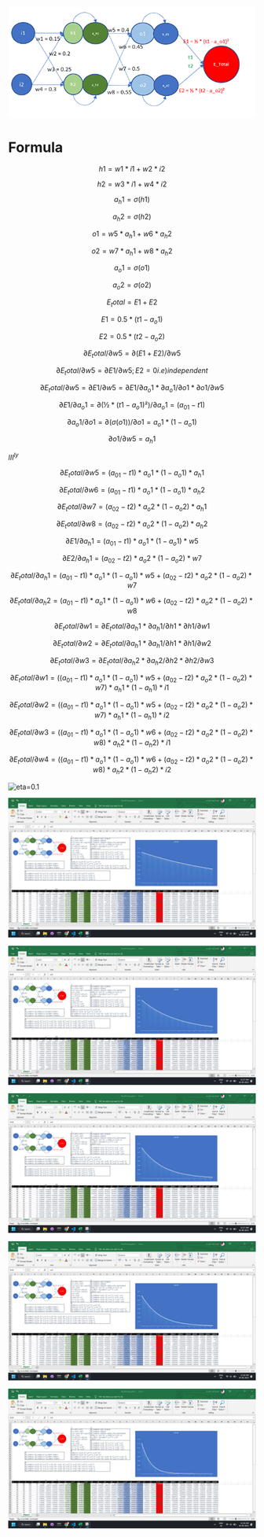 ![simple neural network](./neural%20network.png)

# Formula

$$h1 = w1*i1 + w2*i2$$

$$h2 = w3*i1 + w4*i2$$

$$a_h1 = \sigma(h1)$$

$$a_h2 = \sigma(h2)$$

$$o1 = w5*a_h1 + w6*a_h2$$

$$o2 = w7*a_h1 + w8*a_h2$$

$$a_o1 = \sigma(o1)$$

$$a_o2 = \sigma(o2)$$

$$E_total = E1+E2 $$

$$E1 = 0.5 * (t1-a_o1) $$

$$E2 = 0.5 * (t2-a_o2) $$

$$∂E_total/∂w5 = ∂(E1 + E2)/∂w5					$$

$$∂E_total/∂w5 = ∂E1/∂w5; E2=0 i.e) independent 	$$			

$$∂E_total/∂w5 = ∂E1/∂w5 = ∂E1/∂a_o1*∂a_o1/∂o1*∂o1/∂w5	$$

$$∂E1/∂a_o1 =  ∂(½ * (t1 - a_o1)²)/∂a_o1 = (a_01 - t1)$$

$$∂a_o1/∂o1 =  ∂(σ(o1))/∂o1 = a_o1 * (1 - a_o1)		$$		

$$∂o1/∂w5 = a_h1					$$

$III^{ly}$

$$∂E_total/∂w5 = (a_01 - t1) * a_o1 * (1 - a_o1) *  a_h1	$$				

$$∂E_total/∂w6 = (a_01 - t1) * a_o1 * (1 - a_o1) *  a_h2	$$				

$$∂E_total/∂w7 = (a_02 - t2) * a_o2 * (1 - a_o2) *  a_h1	$$				

$$∂E_total/∂w8 = (a_02 - t2) * a_o2 * (1 - a_o2) *  a_h2	$$


$$∂E1/∂a_h1 = (a_01 - t1) * a_o1 * (1 - a_o1) * w5 $$								

$$∂E2/∂a_h1 = (a_02 - t2) * a_o2 * (1 - a_o2) * w7 $$

$$∂E_total/∂a_h1 = (a_01 - t1) * a_o1 * (1 - a_o1) * w5 +  (a_02 - t2) * a_o2 * (1 - a_o2) * w7	$$							

$$∂E_total/∂a_h2 = (a_01 - t1) * a_o1 * (1 - a_o1) * w6 +  (a_02 - t2) * a_o2 * (1 - a_o2) * w8	$$


$$∂E_total/∂w1 = ∂E_total/∂a_h1 * ∂a_h1/∂h1 * ∂h1/∂w1 $$

$$∂E_total/∂w2 = ∂E_total/∂a_h1 * ∂a_h1/∂h1 * ∂h1/∂w2 $$				

$$∂E_total/∂w3 = ∂E_total/∂a_h2 * ∂a_h2/∂h2 * ∂h2/∂w3	$$


$$∂E_total/∂w1 = ((a_01 - t1) * a_o1 * (1 - a_o1) * w5 +  (a_02 - t2) * a_o2 * (1 - a_o2) * w7) * a_h1 * (1 - a_h1) * i1	$$											

$$∂E_total/∂w2 = ((a_01 - t1) * a_o1 * (1 - a_o1) * w5 +  (a_02 - t2) * a_o2 * (1 - a_o2) * w7) * a_h1 * (1 - a_h1) * i2	$$											

$$∂E_total/∂w3 = ((a_01 - t1) * a_o1 * (1 - a_o1) * w6 +  (a_02 - t2) * a_o2 * (1 - a_o2) * w8) * a_h2 * (1 - a_h2) * i1	$$											

$$∂E_total/∂w4 = ((a_01 - t1) * a_o1 * (1 - a_o1) * w6 +  (a_02 - t2) * a_o2 * (1 - a_o2) * w8) * a_h2 * (1 - a_h2) * i2$$



![eta=0.1]('./different%20lr/eta_0.1.png')

![eta=0.2](./different%20lr/eta_0.2.png)

![eta=0.5](./different%20lr/eta_0.5.png)

![eta=0.8](./different%20lr/eta_0.8.png)

![eta=1](./different%20lr/eta_1.png)

![eta=2](./different%20lr/eta_2.png)